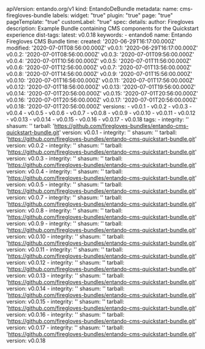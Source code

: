 apiVersion: entando.org/v1
kind: EntandoDeBundle
metadata:
  name: cms-firegloves-bundle
  labels:
    widget: "true"
    plugin: "true"
    page: "true"
    pageTemplate: "true"
    customLabel: "true"
spec:
  details:
    author: Firegloves
    description: Example Bundle containing CMS components for the Quickstart experience
    dist-tags:
      latest: v0.0.18
    keywords:
      - entando6
    name: Entando Firegloves CMS Bundle
    time:
      created: '2020-06-29T16:17:00.000Z'
      modified: '2020-07-01T08:56:00.000Z'
      v0.0.1: '2020-06-29T16:17:00.000Z'
      v0.0.2: '2020-07-01T08:56:00.000Z'
      v0.0.3: '2020-07-01T09:56:00.000Z'
      v0.0.4: '2020-07-01T10:56:00.000Z'
      v0.0.5: '2020-07-01T11:56:00.000Z'
      v0.0.6: '2020-07-01T12:56:00.000Z'
      v0.0.7: '2020-07-01T13:56:00.000Z'
      v0.0.8: '2020-07-01T14:56:00.000Z'
      v0.0.9: '2020-07-01T15:56:00.000Z'
      v0.0.10: '2020-07-01T16:56:00.000Z'
      v0.0.11: '2020-07-01T17:56:00.000Z'
      v0.0.12: '2020-07-01T18:56:00.000Z'
      v0.0.13: '2020-07-01T19:56:00.000Z'
      v0.0.14: '2020-07-01T20:56:00.000Z'
      v0.0.15: '2020-07-01T20:56:00.000Z'
      v0.0.16: '2020-07-01T20:56:00.000Z'
      v0.0.17: '2020-07-01T20:56:00.000Z'
      v0.0.18: '2020-07-01T20:56:00.000Z'
    versions:
      - v0.0.1
      - v0.0.2
      - v0.0.3
      - v0.0.4
      - v0.0.5
      - v0.0.6
      - v0.0.7
      - v0.0.8
      - v0.0.9
      - v0.0.10
      - v0.0.11
      - v0.0.12
      - v0.0.13
      - v0.0.14
      - v0.0.15
      - v0.0.16
      - v0.0.17
      - v0.0.18
  tags:
    - integrity: ''
      shasum: ''
      tarball: 'https://github.com/firegloves-bundles/entando-cms-quickstart-bundle.git'
      version: v0.0.1
    - integrity: ''
      shasum: ''
      tarball: 'https://github.com/firegloves-bundles/entando-cms-quickstart-bundle.git'
      version: v0.0.2
    - integrity: ''
      shasum: ''
      tarball: 'https://github.com/firegloves-bundles/entando-cms-quickstart-bundle.git'
      version: v0.0.3
    - integrity: ''
      shasum: ''
      tarball: 'https://github.com/firegloves-bundles/entando-cms-quickstart-bundle.git'
      version: v0.0.4
    - integrity: ''
      shasum: ''
      tarball: 'https://github.com/firegloves-bundles/entando-cms-quickstart-bundle.git'
      version: v0.0.5
    - integrity: ''
      shasum: ''
      tarball: 'https://github.com/firegloves-bundles/entando-cms-quickstart-bundle.git'
      version: v0.0.7
    - integrity: ''
      shasum: ''
      tarball: 'https://github.com/firegloves-bundles/entando-cms-quickstart-bundle.git'
      version: v0.0.8
    - integrity: ''
      shasum: ''
      tarball: 'https://github.com/firegloves-bundles/entando-cms-quickstart-bundle.git'
      version: v0.0.9
    - integrity: ''
      shasum: ''
      tarball: 'https://github.com/firegloves-bundles/entando-cms-quickstart-bundle.git'
      version: v0.0.10
    - integrity: ''
      shasum: ''
      tarball: 'https://github.com/firegloves-bundles/entando-cms-quickstart-bundle.git'
      version: v0.0.11
    - integrity: ''
      shasum: ''
      tarball: 'https://github.com/firegloves-bundles/entando-cms-quickstart-bundle.git'
      version: v0.0.12
    - integrity: ''
      shasum: ''
      tarball: 'https://github.com/firegloves-bundles/entando-cms-quickstart-bundle.git'
      version: v0.0.13
    - integrity: ''
      shasum: ''
      tarball: 'https://github.com/firegloves-bundles/entando-cms-quickstart-bundle.git'
      version: v0.0.14
    - integrity: ''
      shasum: ''
      tarball: 'https://github.com/firegloves-bundles/entando-cms-quickstart-bundle.git'
      version: v0.0.15
    - integrity: ''
      shasum: ''
      tarball: 'https://github.com/firegloves-bundles/entando-cms-quickstart-bundle.git'
      version: v0.0.16
    - integrity: ''
      shasum: ''
      tarball: 'https://github.com/firegloves-bundles/entando-cms-quickstart-bundle.git'
      version: v0.0.17
    - integrity: ''
      shasum: ''
      tarball: 'https://github.com/firegloves-bundles/entando-cms-quickstart-bundle.git'
      version: v0.0.18